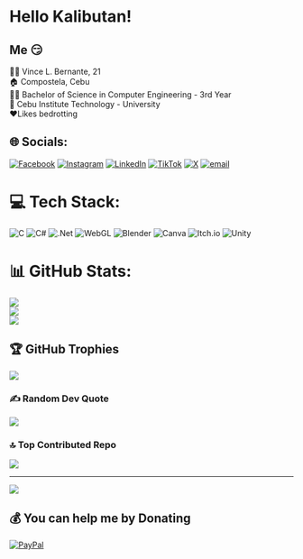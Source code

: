 # Hello Kalibutan!

## Me 😏
🙋‍♂️ Vince L. Bernante, 21<br/>
🏠 Compostela, Cebu<br/>
👨‍💻 Bachelor of Science in Computer Engineering - 3rd Year<br/>
🏫 Cebu Institute Technology - University<br/>
♥️Likes bedrotting<br/>

## 🌐 Socials:
[![Facebook](https://img.shields.io/badge/Facebook-%231877F2.svg?logo=Facebook&logoColor=white)](https://facebook.com/binxaxaxa) [![Instagram](https://img.shields.io/badge/Instagram-%23E4405F.svg?logo=Instagram&logoColor=white)](https://instagram.com/binxaxaxa) [![LinkedIn](https://img.shields.io/badge/LinkedIn-%230077B5.svg?logo=linkedin&logoColor=white)](https://linkedin.com/in/vince-bernante-094777278) [![TikTok](https://img.shields.io/badge/TikTok-%23000000.svg?logo=TikTok&logoColor=white)](https://tiktok.com/@binxaxaxa) [![X](https://img.shields.io/badge/X-black.svg?logo=X&logoColor=white)](https://x.com/Neve_Bozo) [![email](https://img.shields.io/badge/Email-D14836?logo=gmail&logoColor=white)](mailto:bernantevince@gmail.com) 

# 💻 Tech Stack:
![C](https://img.shields.io/badge/c-%2300599C.svg?style=for-the-badge&logo=c&logoColor=white) ![C#](https://img.shields.io/badge/c%23-%23239120.svg?style=for-the-badge&logo=csharp&logoColor=white) ![.Net](https://img.shields.io/badge/.NET-5C2D91?style=for-the-badge&logo=.net&logoColor=white) ![WebGL](https://img.shields.io/badge/WebGL-990000?logo=webgl&logoColor=white&style=for-the-badge) ![Blender](https://img.shields.io/badge/blender-%23F5792A.svg?style=for-the-badge&logo=blender&logoColor=white) ![Canva](https://img.shields.io/badge/Canva-%2300C4CC.svg?style=for-the-badge&logo=Canva&logoColor=white) ![Itch.io](https://img.shields.io/badge/Itch-%23FF0B34.svg?style=for-the-badge&logo=Itch.io&logoColor=white) ![Unity](https://img.shields.io/badge/unity-%23000000.svg?style=for-the-badge&logo=unity&logoColor=white)
# 📊 GitHub Stats:
![](https://github-readme-stats.vercel.app/api?username=BinsXD&theme=radical&hide_border=true&include_all_commits=false&count_private=false)<br/>
![](https://nirzak-streak-stats.vercel.app/?user=BinsXD&theme=radical&hide_border=true)<br/>
![](https://github-readme-stats.vercel.app/api/top-langs/?username=BinsXD&theme=radical&hide_border=true&include_all_commits=false&count_private=false&layout=compact)

## 🏆 GitHub Trophies
![](https://github-profile-trophy.vercel.app/?username=BinsXD&theme=radical&no-frame=false&no-bg=true&margin-w=4)

### ✍️ Random Dev Quote
![](https://quotes-github-readme.vercel.app/api?type=horizontal&theme=radical)

### 🔝 Top Contributed Repo
![](https://github-contributor-stats.vercel.app/api?username=BinsXD&limit=5&theme=dark&combine_all_yearly_contributions=true)

---
[![](https://visitcount.itsvg.in/api?id=BinsXD&icon=0&color=0)](https://visitcount.itsvg.in)

  ## 💰 You can help me by Donating
  [![PayPal](https://img.shields.io/badge/PayPal-00457C?style=for-the-badge&logo=paypal&logoColor=white)](https://paypal.me/paypal.me/bernante) 

  
<!-- Proudly created with GPRM ( https://gprm.itsvg.in ) -->
   
